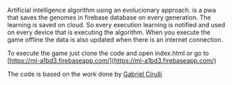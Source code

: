 Artificial intelligence algorithm using an evolucionary approach. is a pwa that saves the genomes in firebase database on every generation. The learning is saved on cloud. So every execution learning is notified and used on every device that is executing the algorithm. When you execute the game offline the data is also updated when there is an internet connection.

To execute the game just clone the code and open index.html or go to [https://ml-a1bd3.firebaseapp.com/](https://ml-a1bd3.firebaseapp.com/)

The code is based on the work done by [Gabriel Cirulli](http://gabrielecirulli.com)

